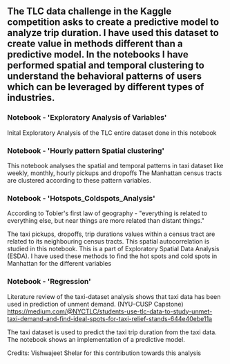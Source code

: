 ## The TLC data challenge in the Kaggle competition asks to create a predictive model to analyze trip duration. I have used this dataset  to create value in methods different than a predictive model. In the notebooks I have performed spatial and temporal clustering to understand the behavioral patterns of users which can be leveraged by different types of industries.


### Notebook - 'Exploratory Analysis of Variables'
Inital Exploratory Analysis of the TLC entire dataset done in this notebook

### Notebook - 'Hourly pattern Spatial clustering'
This notebook analyses the spatial and temporal patterns in taxi dataset like weekly, monthly, hourly pickups and dropoffs The Manhattan census tracts are clustered according to these pattern variables.

###  Notebook - 'Hotspots_Coldspots_Analysis'
According to Tobler's first law of geography - "everything is related to everything else, but near things are more related than distant things."

The taxi pickups, dropoffs, trip durations values within a census tract are related to its neighbouring census tracts. This spatial autocorrelation is studied in this notebook. This is a part of Exploratory Spatial Data Analysis (ESDA). I have used these methods to find the hot spots and cold spots in Manhattan for the different variables

###  Notebook - 'Regression'
Literature review of the taxi-dataset analysis shows that taxi data has been used in prediction of unment demand. (NYU-CUSP Capstone) https://medium.com/@NYCTLC/students-use-tlc-data-to-study-unmet-taxi-demand-and-find-ideal-spots-for-taxi-relief-stands-644e40ebe11a

The taxi dataset is used to predict the taxi trip duration from the taxi data. The notebook shows an implementation of a predictive model.

Credits: Vishwajeet Shelar for this contribution towards this analysis